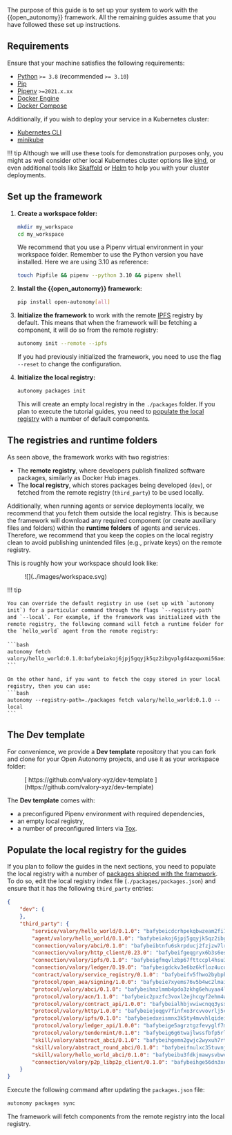 The purpose of this guide is to set up your system to work with the {{open_autonomy}} framework. All the remaining guides assume that you have followed these set up instructions.

## Requirements

Ensure that your machine satisfies the following requirements:

- [Python](https://www.python.org/) `>= 3.8` (recommended `>= 3.10`)
- [Pip](https://pip.pypa.io/en/stable/installation/)
- [Pipenv](https://pipenv.pypa.io/en/latest/installation/) `>=2021.x.xx`
- [Docker Engine](https://docs.docker.com/engine/install/)
- [Docker Compose](https://docs.docker.com/compose/install/)

Additionally, if you wish to deploy your service in a Kubernetes cluster:

- [Kubernetes CLI](https://kubernetes.io/docs/tasks/tools/)
- [minikube](https://minikube.sigs.k8s.io/docs/)

!!! tip
	Although we will use these tools for demonstration purposes only, you might as well consider other local Kubernetes cluster options like [kind](https://kind.sigs.k8s.io/docs/user/quick-start/), or even additional tools like [Skaffold](https://skaffold.dev/) or [Helm](https://helm.sh/) to help you with your cluster deployments.

## Set up the framework

1. **Create a workspace folder:**

    ```bash
    mkdir my_workspace
    cd my_workspace
    ```

    We recommend that you use a Pipenv virtual environment in your workspace folder. Remember to use the Python version you have installed. Here we are using 3.10 as reference:

    ```bash
    touch Pipfile && pipenv --python 3.10 && pipenv shell
    ```

2. **Install the {{open_autonomy}} framework:**

    ```bash
    pip install open-autonomy[all]
    ```

3. **Initialize the framework** to work with the remote [IPFS](https://ipfs.io) registry by default. This means that when the framework will be fetching a component, it will do so from the remote registry:

    ```bash
    autonomy init --remote --ipfs
    ```

    If you had previously initialized the framework, you need to use the flag `--reset` to change the configuration.

4. **Initialize the local registry:**

    ```bash
    autonomy packages init
    ```

    This will create an empty local registry in the `./packages` folder. If you plan to execute the tutorial guides, you need to [populate the local registry](#populate-the-local-registry-for-the-guides) with a number of default components.

## The registries and runtime folders

As seen above, the framework works with two registries:

* The **remote registry**, where developers publish finalized software packages, similarly as Docker Hub images.
* The **local registry**, which stores packages being developed (`dev`), or fetched from the remote registry (`third_party`) to be used locally.

Additionally, when running agents or service deployments locally, we recommend that you fetch them outside the local registry. This is because the framework will download any required component (or create auxiliary files and folders) within the **runtime folders** of agents and services. Therefore, we recommend that you keep the copies on the local registry clean to avoid publishing unintended files (e.g., private keys) on the remote registry.

This is roughly how your workspace should look like:

<figure markdown>
![](../images/workspace.svg)
</figure>

!!! tip

    You can override the default registry in use (set up with `autonomy init`) for a particular command through the flags `--registry-path` and `--local`. For example, if the framework was initialized with the remote registry, the following command will fetch a runtime folder for the `hello_world` agent from the remote registry:

    ```bash
    autonomy fetch valory/hello_world:0.1.0:bafybeiakoj6jpj5gqyjk5qz2ibgvplgd4azqwxmi56aei7xpu5z47np3e4
    ```

    On the other hand, if you want to fetch the copy stored in your local registry, then you can use:
    ```bash
    autonomy --registry-path=./packages fetch valory/hello_world:0.1.0 --local
    ```

## The Dev template

For convenience, we provide a **Dev template** repository that you can fork and clone for your Open Autonomy projects, and use it as your workspace folder:

<figure markdown>
[ https://github.com/valory-xyz/dev-template ](https://github.com/valory-xyz/dev-template)
</figure>

The **Dev template** comes with:

* a preconfigured Pipenv environment with required dependencies,
* an empty local registry,
* a number of preconfigured linters via [Tox](https://tox.wiki/en/latest/).

## Populate the local registry for the guides

If you plan to follow the guides in the next sections, you need to populate the local registry with a number of [packages shipped with the framework](../package_list.md). To do so, edit the local registry index file (`./packages/packages.json`) and ensure that it has the following `third_party` entries:

```json
{
    "dev": {
    },
    "third_party": {
        "service/valory/hello_world/0.1.0": "bafybeicdcrhpekqbwzeam2fi7npnl6qfwejgo73ftwoy4tofwbrsl5ene4",
        "agent/valory/hello_world/0.1.0": "bafybeiakoj6jpj5gqyjk5qz2ibgvplgd4azqwxmi56aei7xpu5z47np3e4",
        "connection/valory/abci/0.1.0": "bafybeibtnfu6skrpducj2fzjzw7lrwj3et63xx6u5dryrabec26utzxsf4",
        "connection/valory/http_client/0.23.0": "bafybeifgeqgryx6b3s6eseyzyezygmeitcpt3tkor2eiycozoi6clgdrny",
        "connection/valory/ipfs/0.1.0": "bafybeigfmqvlzbp67fttccpl4hsu3zaztbxv6vd7ikzra2hfppfkalgpji",
        "connection/valory/ledger/0.19.0": "bafybeigdckv3e6bz6kfloz4ucqrsufft6k4jp6bwkbbcvh4fxvgbmzq3dm",
        "contract/valory/service_registry/0.1.0": "bafybeifv5fhwo2bybpkzikyianpmicprqdcszrnefl5nlohykpv5k5un6m",
        "protocol/open_aea/signing/1.0.0": "bafybeie7xyems76v5b4wc2lmaidcujizpxfzjnnwdeokmhje53g7ym25ii",
        "protocol/valory/abci/0.1.0": "bafybeihmzlmmb4pdo3zkhg6ehuyaa4lhw7bfpclln2o2z7v3o6fcep26iu",
        "protocol/valory/acn/1.1.0": "bafybeic2pxzfc3voxl2ejhcqyf2ehm4wm5gxvgx7bliloiqi2uppmq6weu",
        "protocol/valory/contract_api/1.0.0": "bafybeialhbjvwiwcnqq3ysxcyemobcbie7xza66gaofcvla5njezkvhcka",
        "protocol/valory/http/1.0.0": "bafybeiejoqgv7finfxo3rcvvovrlj5ccrbgxodjq43uo26ylpowsa3llfe",
        "protocol/valory/ipfs/0.1.0": "bafybeiedxeismnx3k5ty4mvvhlqideixlhqmi5mtcki4lxqfa7uqh7p33u",
        "protocol/valory/ledger_api/1.0.0": "bafybeige5agrztgzfevyglf7mb4o7pzfttmq4f6zi765y4g2zvftbyowru",
        "protocol/valory/tendermint/0.1.0": "bafybeig6g6twajlwssfbfp5rlnu5mwzuu5kgak5cs4fich7rlkx6whesnu",
        "skill/valory/abstract_abci/0.1.0": "bafybeihgemn2gwjc2wyxuh7rttg5pk5gec7dxhet3ih2tmg75vsdbgad7a",
        "skill/valory/abstract_round_abci/0.1.0": "bafybeifnulxc35tuvnjv37mp4wpmvicesqe2bbqy2vilece2dzrecdghcy",
        "skill/valory/hello_world_abci/0.1.0": "bafybeibu3fdkjmawysvbwcn77pzpfw2d4the4ok7jod3jmdiqn4rzms37e",
        "connection/valory/p2p_libp2p_client/0.1.0": "bafybeihge56dn3xep2dzomu7rtvbgo4uc2qqh7ljl3fubqdi2lq44gs5lq"
    }
}
```

Execute the following command after updating the `packages.json` file:

```bash
autonomy packages sync
```

The framework will fetch components from the remote registry into the local registry.
